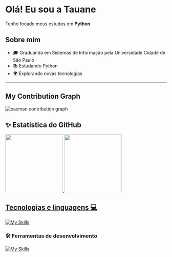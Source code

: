 # Olá! Eu sou a Tauane

Tenho focado meus estudos em **Python**

## Sobre mim

- 🎓 Graduanda em Sistemas de Informação pela Universidade Cidade de São Paulo
- 📚 Estudando Python
- 🌍 Explorando novas tecnologias

---

## My Contribution Graph

<picture>
    <source media="(prefers-color-scheme: dark)" srcset="https://raw.githubusercontent.com/[tauanebraz]/[tauanebraz]/output/pacman-contribution-graph-dark.svg">
    <source media="(prefers-color-scheme: light)" srcset="https://raw.githubusercontent.com/[tauanebraz]/[tauanebraz]/output/pacman-contribution-graph.svg">
    <img alt="pacman contribution graph" src="https://raw.githubusercontent.com/[USERNAME]/[tauanebraz]/output/pacman-contribution-graph.svg">
</picture>


## ✨ Estatística do GitHub
<a href="https://github.com/tauanebraz">
  <img height="180em" src="https://github-readme-stats.vercel.app/api?username=tauanebraz&show_icons=true&theme=radical&include_all_commits=true&count_private=true"/>
  <img height="180em" src="https://github-readme-stats.vercel.app/api/top-langs/?username=tauanebraz&layout=compact&langs_count=6&theme=radical"/>

## Tecnologias e linguagens 💻
[![My Skills](https://skillicons.dev/icons?i=py&theme=dark)](https://skillicons.dev)

### 🛠️ Ferramentas de desenvolvimento
[![My Skills](https://skillicons.dev/icons?i=github,vscode&theme=dark)](https://skillicons.dev)
